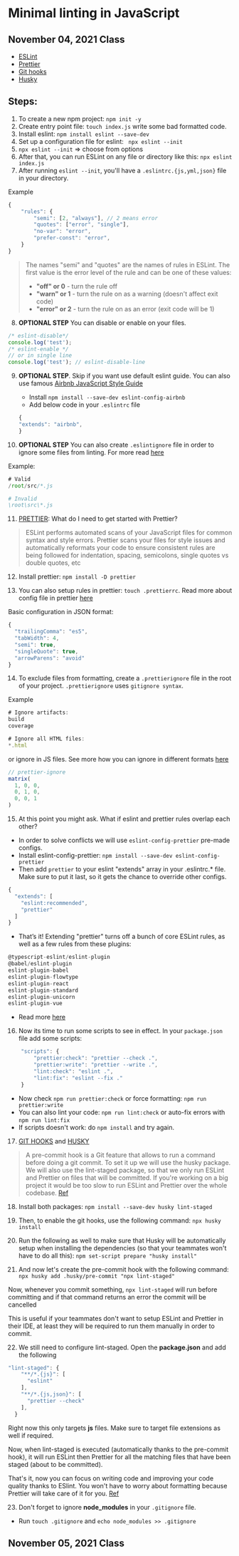 # Minimal linting in JavaScript

## November 04, 2021 Class

-   [ESLint](https://eslint.org/docs/user-guide/getting-started)
-   [Prettier](https://prettier.io/docs/en/install.html)
-   [Git hooks](https://github.com/typicode/husky)
-   [Husky](https://github.com/okonet/lint-staged)

## Steps:

1. To create a new npm project: `npm init -y`
2. Create entry point file: `touch index.js` write some bad formatted code.
3. Install eslint: `npm install eslint --save-dev`
4. Set up a configuration file for eslint: ` npx eslint --init`
5. `npx eslint --init` => choose from options
6. After that, you can run ESLint on any file or directory like this: `npx eslint index.js`
7. After running `eslint --init`, you'll have a `.eslintrc.{js,yml,json}` file in your directory.

Example

```js
{
    "rules": {
        "semi": [2, "always"], // 2 means error
        "quotes": ["error", "single"],
        "no-var": "error",
        "prefer-const": "error",
    }
}
```

> The names "semi" and "quotes" are the names of rules in ESLint. The first value is the error level of the rule and can be one of these values:
>
> -   **"off" or 0** - turn the rule off <br/>
> -   **"warn" or 1** - turn the rule on as a warning (doesn't affect exit code) <br/>
> -   **"error" or 2** - turn the rule on as an error (exit code will be 1) <br/>

8. **OPTIONAL STEP** You can disable or enable on your files.

```js
/* eslint-disable*/
console.log('test');
/* eslint-enable */
// or in single line
console.log('test'); // eslint-disable-line
```

9. **OPTIONAL STEP**. Skip if you want use default eslint guide. You can also use famous [Airbnb JavaScript Style Guide](https://github.com/airbnb/javascript)

    - Install `npm install --save-dev eslint-config-airbnb`
    - Add below code in your `.eslintrc` file

    ```js
    {
    "extends": "airbnb",
    }
    ```

10. **OPTIONAL STEP** You can also create `.eslintignore` file in order to ignore some files from linting. For more read [here](https://eslint.org/docs/user-guide/configuring/ignoring-code#the-eslintignore-file)

Example:

```js
# Valid
/root/src/*.js

# Invalid
\root\src\*.js
```

11. [PRETTIER](https://prettier.io/): What do I need to get started with Prettier?

> ESLint performs automated scans of your JavaScript files for common syntax and style errors. Prettier scans your files for style issues and automatically reformats your code to ensure consistent rules are being followed for indentation, spacing, semicolons, single quotes vs double quotes, etc

12. Install prettier: `npm install -D prettier`

13. You can also setup rules in prettier: `touch .prettierrc`. Read more about config file in prettier [here](https://prettier.io/docs/en/configuration.html)

Basic configuration in JSON format:

```js
{
  "trailingComma": "es5",
  "tabWidth": 4,
  "semi": true,
  "singleQuote": true,
  "arrowParens": "avoid"
}
```

14. To exclude files from formatting, create a `.prettierignore` file in the root of your project. `.prettierignore` uses `gitignore syntax`.

Example

```js
# Ignore artifacts:
build
coverage

# Ignore all HTML files:
*.html
```

or ignore in JS files. See more how you can ignore in different formats [here](https://prettier.io/docs/en/ignore.html)

```js
// prettier-ignore
matrix(
  1, 0, 0,
  0, 1, 0,
  0, 0, 1
)
```

15. At this point you might ask. What if eslint and prettier rules overlap each other?

-   In order to solve conflicts we will use `eslint-config-prettier` pre-made configs.
-   Install eslint-config-prettier: `npm install --save-dev eslint-config-prettier`
-   Then add `prettier` to your eslint "extends" array in your .eslintrc.\* file. Make sure to put it last, so it gets the chance to override other configs.

```js
{
  "extends": [
    "eslint:recommended",
    "prettier"
  ]
}
```

-   That’s it! Extending "prettier" turns off a bunch of core ESLint rules, as well as a few rules from these plugins:

```js
@typescript-eslint/eslint-plugin
@babel/eslint-plugin
eslint-plugin-babel
eslint-plugin-flowtype
eslint-plugin-react
eslint-plugin-standard
eslint-plugin-unicorn
eslint-plugin-vue
```

-   Read more [here](https://github.com/prettier/eslint-config-prettier)

16. Now its time to run some scripts to see in effect. In your `package.json` file add some scripts:

```js
    "scripts": {
        "prettier:check": "prettier --check .",
        "prettier:write": "prettier --write .",
        "lint:check": "eslint .",
        "lint:fix": "eslint --fix ."
    }
```

-   Now check `npm run prettier:check` or force formatting: `npm run prettier:write`
-   You can also lint your code: `npm run lint:check` or auto-fix errors with `npm run lint:fix`
-   If scripts doesn't work: do `npm install` and try again.

17. [GIT HOOKS](https://git-scm.com/book/en/v2/Customizing-Git-Git-Hooks) and [HUSKY](https://github.com/typicode/husky)

> A pre-commit hook is a Git feature that allows to run a command before doing a git commit. To set it up we will use the husky package. We will also use the lint-staged package, so that we only run ESLint and Prettier on files that will be committed. If you're working on a big project it would be too slow to run ESLint and Prettier over the whole codebase. [Ref](https://naruhodo.dev/setup-eslint-and-prettier-the-right-way/)

18. Install both packages: `npm install --save-dev husky lint-staged`

19. Then, to enable the git hooks, use the following command: `npx husky install`

20. Run the following as well to make sure that Husky will be automatically setup when installing the dependencies (so that your teammates won't have to do all this): `npm set-script prepare "husky install"`

21. And now let's create the pre-commit hook with the following command: `npx husky add .husky/pre-commit "npx lint-staged"`

Now, whenever you commit something, `npx lint-staged` will run before committing and if that command returns an error the commit will be cancelled

This is useful if your teammates don't want to setup ESLint and Prettier in their IDE, at least they will be required to run them manually in order to commit.

22. We still need to configure lint-staged. Open the **package.json** and add the following

```js
"lint-staged": {
    "**/*.{js}": [
      "eslint"
    ],
    "**/*.{js,json}": [
      "prettier --check"
    ],
  }
```

Right now this only targets **js** files. Make sure to target file extensions as well if required.

Now, when lint-staged is executed (automatically thanks to the pre-commit hook), it will run ESLint then Prettier for all the matching files that have been staged (about to be committed).

That's it, now you can focus on writing code and improving your code quality thanks to ESlint. You won't have to worry about formatting because Prettier will take care of it for you. [Ref](https://naruhodo.dev/setup-eslint-and-prettier-the-right-way/)

23. Don't forget to ignore **node_modules** in your `.gitignore` file.

-   Run `touch .gitignore` and `echo node_modules >> .gitignore`

## November 05, 2021 Class
